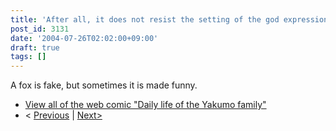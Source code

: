 ```yaml
---
title: 'After all, it does not resist the setting of the god expression ceremony'
post_id: 3131
date: '2004-07-26T02:02:00+09:00'
draft: true
tags: []
---
```


A fox is fake, but sometimes it is made funny.

*   [View all of the web comic "Daily life of the Yakumo family"](https://danmaq.com/tag/yakumo-family?order=ASC)
*   < [Previous](https://danmaq.com/3129) | [Next>](https://danmaq.com/3132)
